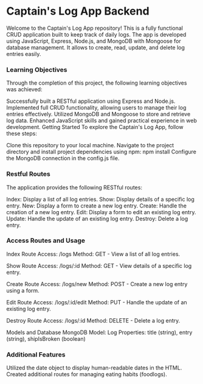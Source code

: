 # Captain's Log App Backend 

Welcome to the Captain's Log App repository! This is a fully functional CRUD application built  to keep track of daily logs. The app is developed using JavaScript, Express, Node.js, and MongoDB with Mongoose for database management. It allows to create, read, update, and delete log entries easily.

### Learning Objectives
Through the completion of this project, the following learning objectives was achieved:

Successfully built a RESTful application using Express and Node.js.
Implemented full CRUD functionality, allowing users to manage their log entries effectively.
Utilized MongoDB and Mongoose to store and retrieve log data.
Enhanced JavaScript skills and gained practical experience in web development.
Getting Started
To explore the Captain's Log App, follow these steps:

Clone this repository to your local machine.
Navigate to the project directory and install project dependencies using npm:
npm install
Configure the MongoDB connection in the config.js file.

### Restful Routes
The application provides the following RESTful routes:

Index: Display a list of all log entries.
Show: Display details of a specific log entry.
New: Display a form to create a new log entry.
Create: Handle the creation of a new log entry.
Edit: Display a form to edit an existing log entry.
Update: Handle the update of an existing log entry.
Destroy: Delete a log entry.


### Access Routes and Usage
Index Route Access: /logs
Method: GET - View a list of all log entries.

Show Route Access: /logs/:id
Method: GET - View details of a specific log entry.

Create Route Access: /logs/new
Method: POST - Create a new log entry using a form.

Edit Route Access: /logs/:id/edit
Method: PUT - Handle the update of an existing log entry.

Destroy Route Access: /logs/:id
Method: DELETE - Delete a log entry.

Models and Database
MongoDB Model: Log
Properties: title (string), entry (string), shipIsBroken (boolean)

### Additional Features
Utilized the date object to display human-readable dates in the HTML.
Created additional routes for managing eating habits (foodlogs).

